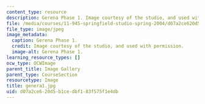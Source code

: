 ```yaml
---
content_type: resource
description: Gerena Phase 1. Image courtesy of the studio, and used with permission.
file: /media/courses/11-945-springfield-studio-spring-2004/d07a2ce620d5b1cedbf183f575f1e4db_genera1.jpg
file_type: image/jpeg
image_metadata:
  caption: Gerena Phase 1.
  credit: Image courtesy of the studio, and used with permission.
  image-alt: Gerena Phase 1.
learning_resource_types: []
ocw_type: OCWImage
parent_title: Image Gallery
parent_type: CourseSection
resourcetype: Image
title: genera1.jpg
uid: d07a2ce6-20d5-b1ce-dbf1-83f575f1e4db
---
```

